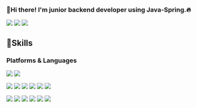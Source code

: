 ### 👋Hi there! I'm junior backend developer using Java-Spring.🔥 
<a href="https://www.instagram.com/min___51/" target="_blank"><img src="https://img.shields.io/badge/min___51-E4405F?style=for-the-badge&logo=Instagram&logoColor=white"/></a>
<a href="https://james-dev.notion.site/James-dev-log-5a1ce9913449407983c075c669b5ff33" target="_blank"><img src="https://img.shields.io/badge/Notion-000000?style=for-the-badge&logo=Notion&logoColor=white"/></a>
<a href="mailto:minseok.jeong.james@gmail.com" target="_blank"><img src="https://img.shields.io/badge/minseok.jeong.james@gmail.com-EA4335?style=for-the-badge&logo=Gmail&logoColor=white"/></a>

## 💪Skills
### Platforms & Languages
<a href="mailto:minseok.jeong.james@gmail.com" target="_blank"><img src="https://img.shields.io/badge/Spring-6DB33F?style=for-the-badge&logo=Spring&logoColor=white"/></a>
<a href="mailto:minseok.jeong.james@gmail.com" target="_blank"><img src="https://img.shields.io/badge/Express-000000?style=for-the-badge&logo=Express&logoColor=white"/></a>
<br>

<a href="mailto:minseok.jeong.james@gmail.com" target="_blank"><img src="https://img.shields.io/badge/Java-007396?style=for-the-badge&logo=Java&logoColor=white"/></a>
<a href="mailto:minseok.jeong.james@gmail.com" target="_blank"><img src="https://img.shields.io/badge/JavaScript-F7DF1E?style=for-the-badge&logo=JavaScript&logoColor=white"/></a>
<a href="mailto:minseok.jeong.james@gmail.com" target="_blank"><img src="https://img.shields.io/badge/Python-3776AB?style=for-the-badge&logo=Python&logoColor=white"/></a>
<a href="mailto:minseok.jeong.james@gmail.com" target="_blank"><img src="https://img.shields.io/badge/Node.js-339933?style=for-the-badge&logo=Node.js&logoColor=white"/></a>
<a href="mailto:minseok.jeong.james@gmail.com" target="_blank"><img src="https://img.shields.io/badge/HTML5-E34F26?style=for-the-badge&logo=HTML5&logoColor=white"/></a>
<a href="mailto:minseok.jeong.james@gmail.com" target="_blank"><img src="https://img.shields.io/badge/CSS3-1572B6?style=for-the-badge&logo=CSS3&logoColor=white"/></a>
<br>

<a href="mailto:minseok.jeong.james@gmail.com" target="_blank"><img src="https://img.shields.io/badge/Docker-2496ED?style=for-the-badge&logo=Docker&logoColor=white"/></a>
<a href="mailto:minseok.jeong.james@gmail.com" target="_blank"><img src="https://img.shields.io/badge/Redis-DC382D?style=for-the-badge&logo=Redis&logoColor=white"/></a>
<a href="mailto:minseok.jeong.james@gmail.com" target="_blank"><img src="https://img.shields.io/badge/Kubernetes-326CE5?style=for-the-badge&logo=Kubernetes&logoColor=white"/></a>
<a href="mailto:minseok.jeong.james@gmail.com" target="_blank"><img src="https://img.shields.io/badge/Amazon AWS-232F3E?style=for-the-badge&logo=Amazon AWS&logoColor=white"/></a>
<a href="mailto:minseok.jeong.james@gmail.com" target="_blank"><img src="https://img.shields.io/badge/MySQL-4479A1?style=for-the-badge&logo=MySQL&logoColor=white"/></a>
<a href="mailto:minseok.jeong.james@gmail.com" target="_blank"><img src="https://img.shields.io/badge/MongoDB-47A248?style=for-the-badge&logo=MongoDB&logoColor=white"/></a>
